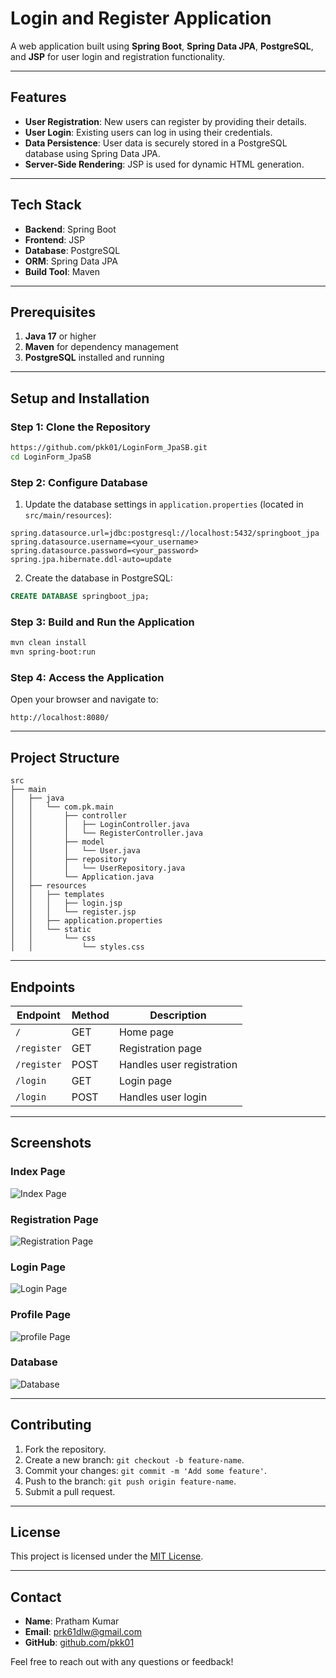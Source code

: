# Login and Register Application

A web application built using **Spring Boot**, **Spring Data JPA**, **PostgreSQL**, and **JSP** for user login and registration functionality.

---

## Features

- **User Registration**: New users can register by providing their details.
- **User Login**: Existing users can log in using their credentials.
- **Data Persistence**: User data is securely stored in a PostgreSQL database using Spring Data JPA.
- **Server-Side Rendering**: JSP is used for dynamic HTML generation.

---

## Tech Stack

- **Backend**: Spring Boot
- **Frontend**: JSP
- **Database**: PostgreSQL
- **ORM**: Spring Data JPA
- **Build Tool**: Maven

---

## Prerequisites

1. **Java 17** or higher
2. **Maven** for dependency management
3. **PostgreSQL** installed and running

---

## Setup and Installation

### Step 1: Clone the Repository

```bash
https://github.com/pkk01/LoginForm_JpaSB.git
cd LoginForm_JpaSB
```

### Step 2: Configure Database

1. Update the database settings in `application.properties` (located in `src/main/resources`):

```properties
spring.datasource.url=jdbc:postgresql://localhost:5432/springboot_jpa
spring.datasource.username=<your_username>
spring.datasource.password=<your_password>
spring.jpa.hibernate.ddl-auto=update
```

2. Create the database in PostgreSQL:

```sql
CREATE DATABASE springboot_jpa;
```

### Step 3: Build and Run the Application

```bash
mvn clean install
mvn spring-boot:run
```

### Step 4: Access the Application

Open your browser and navigate to:

```
http://localhost:8080/
```

---

## Project Structure

```
src
├── main
│   ├── java
│   │   └── com.pk.main
│   │       ├── controller
│   │       │   ├── LoginController.java
│   │       │   └── RegisterController.java
│   │       ├── model
│   │       │   └── User.java
│   │       ├── repository
│   │       │   └── UserRepository.java
│   │       └── Application.java
│   ├── resources
│   │   ├── templates
│   │   │   ├── login.jsp
│   │   │   └── register.jsp
│   │   ├── application.properties
│   │   └── static
│   │       └── css
│   │           └── styles.css
```

---

## Endpoints

| Endpoint       | Method | Description                  |
|----------------|--------|------------------------------|
| `/`            | GET    | Home page                   |
| `/register`    | GET    | Registration page           |
| `/register`    | POST   | Handles user registration   |
| `/login`       | GET    | Login page                  |
| `/login`       | POST   | Handles user login          |

---

## Screenshots

### Index Page

![Index Page](images/index.png)

### Registration Page

![Registration Page](images/registration.png)

### Login Page

![Login Page](images/login.png)

### Profile Page

![profile Page](images/profile.png)

### Database

![Database](images/database.png)



---

## Contributing

1. Fork the repository.
2. Create a new branch: `git checkout -b feature-name`.
3. Commit your changes: `git commit -m 'Add some feature'`.
4. Push to the branch: `git push origin feature-name`.
5. Submit a pull request.

---

## License

This project is licensed under the [MIT License](LICENSE).

---

## Contact

- **Name**: Pratham Kumar
- **Email**: prk61dlw@gmail.com
- **GitHub**: [github.com/pkk01](https://github.com/pkk01)

Feel free to reach out with any questions or feedback!

